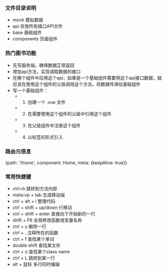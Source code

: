 ### 文件目录说明

- mock 模拟数据
- api 存放所有接口API文件
- base 基础组件
- components 页面组件


### 热门图书功能
- 先写服务端，确保数据正常返回
- 增加api方法，实现调取数据的接口
- 在哪个组件中应用这个api，如果是一个基础组件需要用这个api接口数据，就应该在使用这个组件的父级调用这个方法，将数据传递给基础组件
- 写一个基础组件：
  - 1. 创建一个 .vue 文件
  - 2. 在需要使用这个组件的父级中引用这个组件
  - 3. 在父级组件中注册这个组件
  - 4. 以标签的形式引入

### 路由元信息
 {path: '/home', component: Home, meta: {keepAlive: true}}








### 常用快捷键
- ctrl+b 跳转到方法内部
- meta:vp + tab 生成移动端
- ctrl + alt + l 整理代码
- ctrl + shift + up/down 行移动
- ctrl + shift + enter 直接向下开始新的一行
- shift + F6 全局修改函数或变量名称
- ctrl + y 删除一行
- ctrl + . 注释所在的函数
- ctrl + f 查找某个单词
- double shift 查找某文件
- ctrl + o 查找某个class name
- ctrl + L 跳转到某一行
- alt + 鼠标 多行同时编辑
